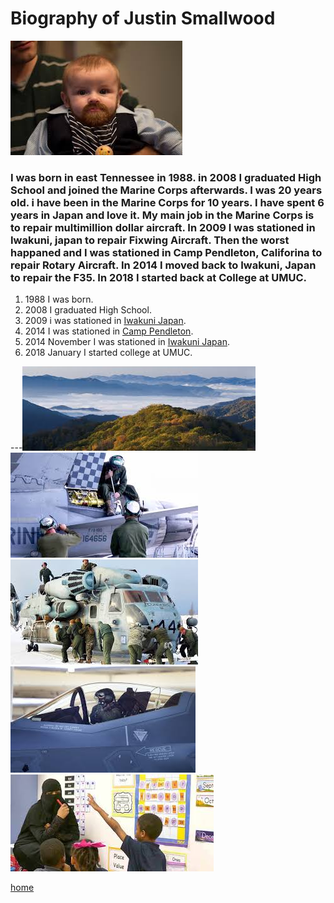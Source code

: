 # Biography of Justin Smallwood

![Picture of Myself](picture.jpg)

### I was born in east Tennessee in 1988. in 2008 I graduated High School and joined the Marine Corps afterwards. I was 20 years old. i have been in the Marine Corps for 10 years. I have spent 6 years in Japan and love it. My main job in the Marine Corps is to repair multimillion dollar aircraft. In 2009 I was stationed in Iwakuni, japan to repair Fixwing Aircraft. Then the worst happaned and I was stationed in Camp Pendleton, Califorina to repair Rotary Aircraft. In 2014 I moved back to Iwakuni, Japan to repair the F35. In 2018 I started back at College at UMUC.

1. 1988 I was born.
2. 2008 I graduated High School.
3. 2009 i was stationed in [Iwakuni Japan](https://www.mcasiwakuni.marines.mil/).
4. 2014 I was stationed in [Camp Pendleton](https://www.pendleton.marines.mil/).
5. 2014 November I was stationed in [Iwakuni Japan](https://www.mcasiwakuni.marines.mil/).
6. 2018 January I started college at UMUC.

---![Photo of East Tennessee](EastTN.jpg)
![Photo of me working on Fixed-Wing Aircraft](f18.jpg)
![Photo of me working on Rotary Aircraft](ch53.jpg)
![Photo of me working on the F35](f35.jpg)
![Photo of me at UMUC](umuc.jpg)

[home](index)
